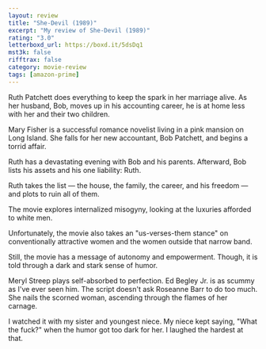 ```yaml
---
layout: review
title: "She-Devil (1989)"
excerpt: "My review of She-Devil (1989)"
rating: "3.0"
letterboxd_url: https://boxd.it/5dsDq1
mst3k: false
rifftrax: false
category: movie-review
tags: [amazon-prime]
---
```


Ruth Patchett does everything to keep the spark in her marriage alive. As her husband, Bob, moves up in his accounting career, he is at home less with her and their two children.

Mary Fisher is a successful romance novelist living in a pink mansion on Long Island. She falls for her new accountant, Bob Patchett, and begins a torrid affair.

Ruth has a devastating evening with Bob and his parents. Afterward, Bob lists his assets and his one liability: Ruth.

Ruth takes the list — the house, the family, the career, and his freedom — and plots to ruin all of them.

The movie explores internalized misogyny, looking at the luxuries afforded to white men.

Unfortunately, the movie also takes an "us-verses-them stance" on conventionally attractive women and the women outside that narrow band.

Still, the movie has a message of autonomy and empowerment. Though, it is told through a dark and stark sense of humor.

Meryl Streep plays self-absorbed to perfection. Ed Begley Jr. is as scummy as I've ever seen him. The script doesn't ask Roseanne Barr to do too much. She nails the scorned woman, ascending through the flames of her carnage.

I watched it with my sister and youngest niece. My niece kept saying, "What the fuck?" when the humor got too dark for her. I laughed the hardest at that.
